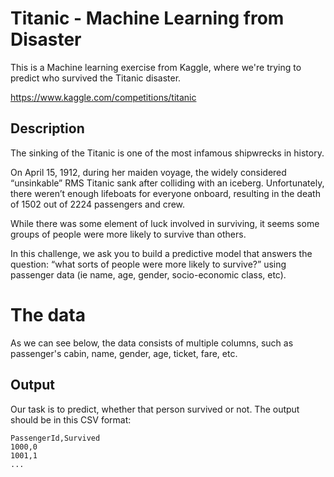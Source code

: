 # Titanic - Machine Learning from Disaster

This is a Machine learning exercise from Kaggle, where we're trying to predict who survived the Titanic disaster.

https://www.kaggle.com/competitions/titanic

## Description

The sinking of the Titanic is one of the most infamous shipwrecks in history.

On April 15, 1912, during her maiden voyage, the widely considered “unsinkable” RMS Titanic sank after colliding with an iceberg. Unfortunately, there weren’t enough lifeboats for everyone onboard, resulting in the death of 1502 out of 2224 passengers and crew.

While there was some element of luck involved in surviving, it seems some groups of people were more likely to survive than others.

In this challenge, we ask you to build a predictive model that answers the question: “what sorts of people were more likely to survive?” using passenger data (ie name, age, gender, socio-economic class, etc).

# The data
As we can see below, the data consists of multiple columns, such as passenger's cabin, name, gender, age, ticket, fare, etc.

## Output
Our task is to predict, whether that person survived or not. The output should be in this CSV format:
```
PassengerId,Survived
1000,0
1001,1
...
```
